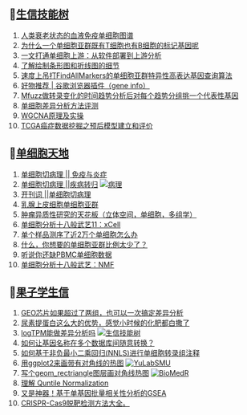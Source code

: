 ## 📝[生信技能树](https://github.com/ixxmu/mp_duty/issues?q=label%3A%E7%94%9F%E4%BF%A1%E6%8A%80%E8%83%BD%E6%A0%91+is%3Aclosed)
<!-- 1issueTable -->

1. [人类衰老状态的血液免疫单细胞图谱](https://github.com/ixxmu/mp_duty/issues/2188) 
2. [为什么一个单细胞亚群既有T细胞也有B细胞的标记基因呢](https://github.com/ixxmu/mp_duty/issues/2183) 
3. [一文打通单细胞上游：从软件部署到上游分析](https://github.com/ixxmu/mp_duty/issues/2169) 
4. [了解绘制条形图和折线图的细节](https://github.com/ixxmu/mp_duty/issues/2166) 
5. [速度上吊打FindAllMarkers的单细胞亚群特异性高表达基因查询算法](https://github.com/ixxmu/mp_duty/issues/2161) 
6. [好物推荐 | 谷歌浏览器插件（gene info）](https://github.com/ixxmu/mp_duty/issues/2160) 
7. [Mfuzz做转录变化的时间趋势分析后对每个趋势分组挑一个代表性基因](https://github.com/ixxmu/mp_duty/issues/2159) 
8. [单细胞差异分析方法评测](https://github.com/ixxmu/mp_duty/issues/2158) 
9. [WGCNA原理及实操](https://github.com/ixxmu/mp_duty/issues/2153) 
10. [TCGA癌症数据挖掘之预后模型建立和评价](https://github.com/ixxmu/mp_duty/issues/2141) 
<!-- 1issueTable -->
## 📝[单细胞天地](https://github.com/ixxmu/mp_duty/issues?q=label%3A%E5%8D%95%E7%BB%86%E8%83%9E%E5%A4%A9%E5%9C%B0+is%3Aclosed)
<!-- 2issueTable -->

1. [单细胞切病理 || 免疫与炎症](https://github.com/ixxmu/mp_duty/issues/2175) 
2. [单细胞切病理 ||疾病转归](https://github.com/ixxmu/mp_duty/issues/2173) [![病理](https://img.shields.io/github/labels/ixxmu/mp_duty/病理)](https://github.com/ixxmu/mp_duty/labels/病理)
3. [开刊词 ||单细胞切病理](https://github.com/ixxmu/mp_duty/issues/2156) 
4. [乳腺上皮细胞单细胞亚群](https://github.com/ixxmu/mp_duty/issues/2113) 
5. [肿瘤异质性研究的天花板（立体空间，单细胞，多组学）](https://github.com/ixxmu/mp_duty/issues/2110) 
6. [单细胞分析十八般武艺11：xCell](https://github.com/ixxmu/mp_duty/issues/2025) 
7. [单个样品测序了近2万个单细胞怎么办](https://github.com/ixxmu/mp_duty/issues/1993) 
8. [什么，你想要的单细胞亚群比例太少了？](https://github.com/ixxmu/mp_duty/issues/1992) 
9. [听说你还缺PBMC单细胞数据](https://github.com/ixxmu/mp_duty/issues/1977) 
10. [单细胞分析十八般武艺：NMF](https://github.com/ixxmu/mp_duty/issues/1967) 
<!-- 2issueTable -->

## 📝[果子学生信](https://github.com/ixxmu/mp_duty/issues?q=label%3A%E6%9E%9C%E5%AD%90%E5%AD%A6%E7%94%9F%E4%BF%A1+is%3Aclosed)
<!-- 3issueTable -->

1. [GEO芯片如果超过了两组，也可以一次搞定差异分析](https://github.com/ixxmu/mp_duty/issues/2138) 
2. [尿素提蛋白这么大的优势，感觉小时候的化肥都白撒了](https://github.com/ixxmu/mp_duty/issues/2109) 
3. [logTPM能做差异分析吗](https://github.com/ixxmu/mp_duty/issues/2102) [![生信技能树](https://img.shields.io/github/labels/ixxmu/mp_duty/生信技能树)](https://github.com/ixxmu/mp_duty/labels/生信技能树)
4. [如何让基因名称在多个数据库间随意转换？](https://github.com/ixxmu/mp_duty/issues/2080) 
5. [如何基于非负最小二乘回归(NNLS)进行单细胞转录组注释](https://github.com/ixxmu/mp_duty/issues/2076) 
6. [用ggplot2来画带有对角线的热图](https://github.com/ixxmu/mp_duty/issues/2035) [![YuLabSMU](https://img.shields.io/github/labels/ixxmu/mp_duty/YuLabSMU)](https://github.com/ixxmu/mp_duty/labels/YuLabSMU)
7. [写个geom_rectriangle图层画对角线热图](https://github.com/ixxmu/mp_duty/issues/2034) [![BioMedR](https://img.shields.io/github/labels/ixxmu/mp_duty/BioMedR)](https://github.com/ixxmu/mp_duty/labels/BioMedR)
8. [理解 Quntile Normalization](https://github.com/ixxmu/mp_duty/issues/1885) 
9. [又是神器！基于单基因批量相关性分析的GSEA](https://github.com/ixxmu/mp_duty/issues/1829) 
10. [CRISPR-Cas9脱靶检测方法大全。](https://github.com/ixxmu/mp_duty/issues/1377) 
<!-- 3issueTable -->
